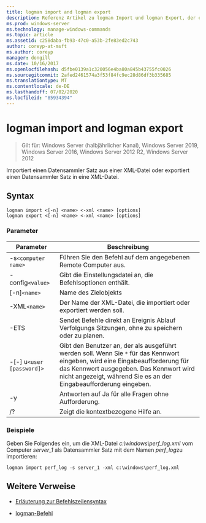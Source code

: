 ```yaml
---
title: logman import and logman export
description: Referenz Artikel zu logman Import und logman Export, der einen Datensammler Satz aus einer XML-Datei importiert oder einen Datensammler Satz in eine XML-Datei exportiert.
ms.prod: windows-server
ms.technology: manage-windows-commands
ms.topic: article
ms.assetid: c258daba-fb93-47c0-a53b-2fe83ed2c743
author: coreyp-at-msft
ms.author: coreyp
manager: dongill
ms.date: 10/16/2017
ms.openlocfilehash: d5fbe0139a1c320056e4ba80a845b43755fc0026
ms.sourcegitcommit: 2afed2461574a3f53f84fc9ec28d86df3b335685
ms.translationtype: MT
ms.contentlocale: de-DE
ms.lasthandoff: 07/02/2020
ms.locfileid: "85934394"
---
```

# <a name="logman-import-and-logman-export"></a>logman import and logman export

> Gilt für: Windows Server (halbjährlicher Kanal), Windows Server 2019, Windows Server 2016, Windows Server 2012 R2, Windows Server 2012

Importiert einen Datensammler Satz aus einer XML-Datei oder exportiert einen Datensammler Satz in eine XML-Datei.

## <a name="syntax"></a>Syntax

```
logman import <[-n] <name> <-xml <name> [options]
logman export <[-n] <name> <-xml <name> [options]
```

### <a name="parameters"></a>Parameter

| Parameter | Beschreibung |
| --------- | ----------- |
| -s`<computer name>` | Führen Sie den Befehl auf dem angegebenen Remote Computer aus. |
| -config`<value>` | Gibt die Einstellungsdatei an, die Befehlsoptionen enthält. |
| [-n]`<name>` | Name des Zielobjekts |
| -XML`<name>` | Der Name der XML-Datei, die importiert oder exportiert werden soll. |
| -ETS | Sendet Befehle direkt an Ereignis Ablauf Verfolgungs Sitzungen, ohne zu speichern oder zu planen. |
| -[-] u`<user [password]>` | Gibt den Benutzer an, der als ausgeführt werden soll. Wenn Sie `*` für das Kennwort eingeben, wird eine Eingabeaufforderung für das Kennwort ausgegeben. Das Kennwort wird nicht angezeigt, während Sie es an der Eingabeaufforderung eingeben. |
| -y | Antworten auf Ja für alle Fragen ohne Aufforderung. |
| /? | Zeigt die kontextbezogene Hilfe an. |

### <a name="examples"></a>Beispiele

Geben Sie Folgendes ein, um die XML-Datei *c:\windows\perf_log.xml* vom Computer *server_1* als Datensammler Satz mit dem Namen *perf_log*zu importieren:

```
logman import perf_log -s server_1 -xml c:\windows\perf_log.xml
```

## <a name="additional-references"></a>Weitere Verweise

- [Erläuterung zur Befehlszeilensyntax](command-line-syntax-key.md)

- [logman-Befehl](logman.md)
